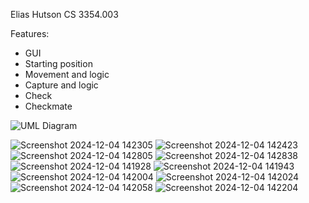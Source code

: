 Elias Hutson
CS 3354.003


Features:
- GUI
- Starting position
- Movement and logic
- Capture and logic
- Check
- Checkmate


![UML Diagram](https://github.com/user-attachments/assets/36d0e547-18d7-40d0-a05a-ea3d888eee36)


![Screenshot 2024-12-04 142305](https://github.com/user-attachments/assets/ba92b1fb-c865-4a3c-b7e3-682e79a819d8)
![Screenshot 2024-12-04 142423](https://github.com/user-attachments/assets/dcfa305f-0ef7-4ff8-baf4-49d597384567)
![Screenshot 2024-12-04 142805](https://github.com/user-attachments/assets/1567a115-e6b9-4910-88be-7b63de0804f4)
![Screenshot 2024-12-04 142838](https://github.com/user-attachments/assets/97a6a08e-2458-40a4-9b69-4e47eb23e35d)
![Screenshot 2024-12-04 141928](https://github.com/user-attachments/assets/6bc7f40d-9afd-43d6-a9cb-db10daebb271)
![Screenshot 2024-12-04 141943](https://github.com/user-attachments/assets/00207e0a-b990-402a-b1a8-61227268e72c)
![Screenshot 2024-12-04 142004](https://github.com/user-attachments/assets/6c62c168-fab8-48c1-8c6f-ed34f559044a)
![Screenshot 2024-12-04 142024](https://github.com/user-attachments/assets/8323a547-5ab5-4a25-a67a-0e446c3f4a09)
![Screenshot 2024-12-04 142058](https://github.com/user-attachments/assets/e2192ef0-5c8d-46a7-abd9-6f315fb6c74e)
![Screenshot 2024-12-04 142204](https://github.com/user-attachments/assets/d88a25de-fc40-430e-b1ba-3884bb2a5cdc)
